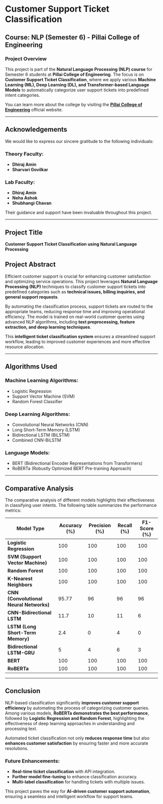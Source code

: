 # Customer Support Ticket Classification

## Course: NLP (Semester 6) - Pillai College of Engineering

### Project Overview
This project is part of the **Natural Language Processing (NLP) course** for Semester 6 students at **Pillai College of Engineering**. The focus is on **Customer Support Ticket Classification**, where we apply various **Machine Learning (ML), Deep Learning (DL), and Transformer-based Language Models** to automatically categorize user support tickets into predefined intent categories.

You can learn more about the college by visiting the **[Pillai College of Engineering](https://www.pce.ac.in/)** official website.

---

## Acknowledgements
We would like to express our sincere gratitude to the following individuals:

### **Theory Faculty:**
- **Dhiraj Amin**  
- **Sharvari Govilkar**  

### **Lab Faculty:**
- **Dhiraj Amin**  
- **Neha Ashok**  
- **Shubhangi Chavan**  

Their guidance and support have been invaluable throughout this project.

---

## Project Title
**Customer Support Ticket Classification using Natural Language Processing**

## Project Abstract
Efficient customer support is crucial for enhancing customer satisfaction and optimizing service operations. This project leverages **Natural Language Processing (NLP)** techniques to classify customer support tickets into predefined categories such as **technical issues, billing inquiries, and general support requests**. 

By automating the classification process, support tickets are routed to the appropriate teams, reducing response time and improving operational efficiency. The model is trained on real-world customer queries using advanced NLP algorithms, including **text preprocessing, feature extraction, and deep learning techniques**. 

This **intelligent ticket classification system** ensures a streamlined support workflow, leading to improved customer experiences and more effective resource allocation.

---

## Algorithms Used
### **Machine Learning Algorithms:**
- Logistic Regression  
- Support Vector Machine (SVM)  
- Random Forest Classifier  

### **Deep Learning Algorithms:**
- Convolutional Neural Networks (CNN)  
- Long Short-Term Memory (LSTM)  
- Bidirectional LSTM (BiLSTM)  
- Combined CNN-BiLSTM  

### **Language Models:**
- BERT (Bidirectional Encoder Representations from Transformers)  
- RoBERTa (Robustly Optimized BERT Pre-training Approach)  

---

## Comparative Analysis
The comparative analysis of different models highlights their effectiveness in classifying user intents. The following table summarizes the performance metrics:

| **Model Type**                        | **Accuracy (%)** | **Precision (%)** | **Recall (%)** | **F1-Score (%)** |
|--------------------------------------|-------------|--------------|------------|--------------|
| **Logistic Regression**              | 100         |   100        | 100         | 100           |
| **SVM (Support Vector Machine)**     | 100         | 100         | 100         | 100          |
| **Random Forest**                     | 100       | 100           | 100         | 100           |
| **K-Nearest Neighbors**               | 100       | 100          | 100        | 100           |
| **CNN (Convolutional Neural Networks)** | 95.77          | 96           | 96          | 96            |
| **CNN-Bidirectional LSTM**            | 11.7         | 10           | 11          | 6            |
| **LSTM (Long Short-Term Memory)**     | 2.4           | 0            | 4         | 0            |
| **Bidirectional LSTM-GRU**            | 5        | 4            | 6          | 3            |
| **BERT**                              | 100          | 100           | 100         | 100           |
| **RoBERTa**                           | 100          | 100          | 100        | 100          |

---

## Conclusion
NLP-based classification significantly **improves customer support efficiency** by automating the process of categorizing customer queries. Among various models, **RoBERTa demonstrates the best performance**, followed by **Logistic Regression and Random Forest**, highlighting the effectiveness of deep learning approaches in understanding and processing text. 

Automated ticket classification not only **reduces response time** but also **enhances customer satisfaction** by ensuring faster and more accurate resolutions. 

### **Future Enhancements:**
- **Real-time ticket classification** with API integration.  
- **Further model fine-tuning** to enhance classification accuracy.  
- **Multi-label classification** for handling tickets with multiple issues.  

This project paves the way for **AI-driven customer support automation**, ensuring a seamless and intelligent workflow for support teams. 
